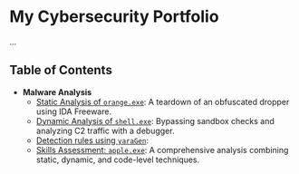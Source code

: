 # My Cybersecurity Portfolio

...

## Table of Contents
* **Malware Analysis**
    * [Static Analysis of `orange.exe`](./htb_academy/malware_analysis/1_static_analysis_orange-exe/): A teardown of an obfuscated dropper using IDA Freeware.
    * [Dynamic Analysis of `shell.exe`](./htb_academy/malware_analysis/2_dynamic_analysis_shell-exe/): Bypassing sandbox checks and analyzing C2 traffic with a debugger.
    * [Detection rules using `yaraGen`](./htb_academy/malware_analysis/3_creating_detection_rules/): 
    * [Skills Assessment: `apple.exe`](./htb_academy/malware_analysis/3_skills_assessment_apple-exe/): A comprehensive analysis combining static, dynamic, and code-level techniques.
